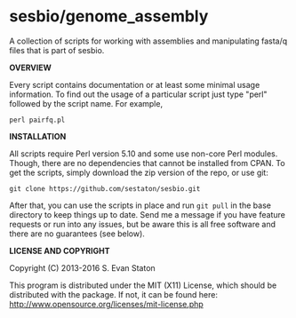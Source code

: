 sesbio/genome_assembly
======

A collection of scripts for working with assemblies and manipulating fasta/q files that is part of sesbio.


**OVERVIEW**

Every script contains documentation or at least some minimal usage information. To find out the usage of a particular script just type "perl" followed by the script name. For example,

    perl pairfq.pl

**INSTALLATION**

All scripts require Perl version 5.10 and some use non-core Perl modules. Though, there are no dependencies that cannot be installed from CPAN. To get the scripts, simply download the zip version of the repo, or use git:

    git clone https://github.com/sestaton/sesbio.git

After that, you can use the scripts in place and run `git pull` in the base directory to keep things up to date. Send me a message if you have feature requests or run into any issues, but be aware this is all free software and there are no guarantees (see below).

**LICENSE AND COPYRIGHT**

Copyright (C) 2013-2016 S. Evan Staton

This program is distributed under the MIT (X11) License, which should be distributed with the package. 
If not, it can be found here: http://www.opensource.org/licenses/mit-license.php

